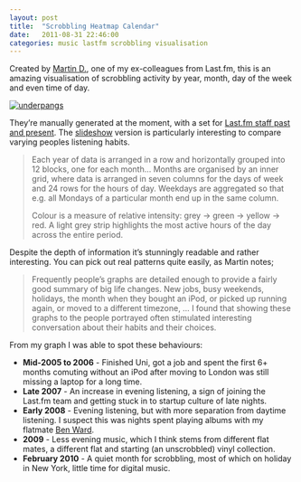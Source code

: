 ```yaml
---
layout: post
title:  "Scrobbling Heatmap Calendar"
date:   2011-08-31 22:46:00
categories: music lastfm scrobbling visualisation
---
```


Created by [Martin D.](https://twitter.com/dekstop), one of my ex-colleagues from Last.fm, this is an amazing visualisation of scrobbling activity by year, month, day of the week and even time of day.

[![underpangs](http://farm7.static.flickr.com/6189/6088387503_f50332eea0_b.jpg)](http://www.flickr.com/photos/dekstop/6088387503/ "underpangs by dekstop, on Flickr")

They’re manually generated at the moment, with a set for [Last.fm staff past and present](http://www.flickr.com/photos/dekstop/sets/72157627536754640/). The [slideshow](http://www.flickr.com/photos/dekstop/sets/72157627536754640/show/) version is particularly interesting to compare varying peoples listening habits.

> Each year of data is arranged in a row and horizontally grouped into 12 blocks, one for each month… Months are organised by an inner grid, where data is arranged in seven columns for the days of week and 24 rows for the hours of day. Weekdays are aggregated so that e.g. all Mondays of a particular month end up in the same column.  
>   
> Colour is a measure of relative intensity: grey → green → yellow → red. A light grey strip highlights the most active hours of the day across the entire period.

Despite the depth of information it’s stunningly readable and rather interesting. You can pick out real patterns quite easily, as Martin notes;

> Frequently people’s graphs are detailed enough to provide a fairly good summary of big life changes. New jobs, busy weekends, holidays, the month when they bought an iPod, or picked up running again, or moved to a different timezone, … I found that showing these graphs to the people portrayed often stimulated interesting conversation about their habits and their choices.

From my graph I was able to spot these behaviours:

- **Mid-2005 to 2006** - Finished Uni, got a job and spent the first 6+ months comuting without an iPod after moving to London was still missing a laptop for a long time.
- **Late 2007** - An increase in evening listening, a sign of joining the Last.fm team and getting stuck in to startup culture of late nights.
- **Early 2008** - Evening listening, but with more separation from daytime listening. I suspect this was nights spent playing albums with my flatmate [Ben Ward](http://benward.me).
- **2009** - Less evening music, which I think stems from different flat mates, a different flat and starting (an unscrobbled) vinyl collection.
- **February 2010** - A quiet month for scrobbling, most of which on holiday in New York, little time for digital music.

